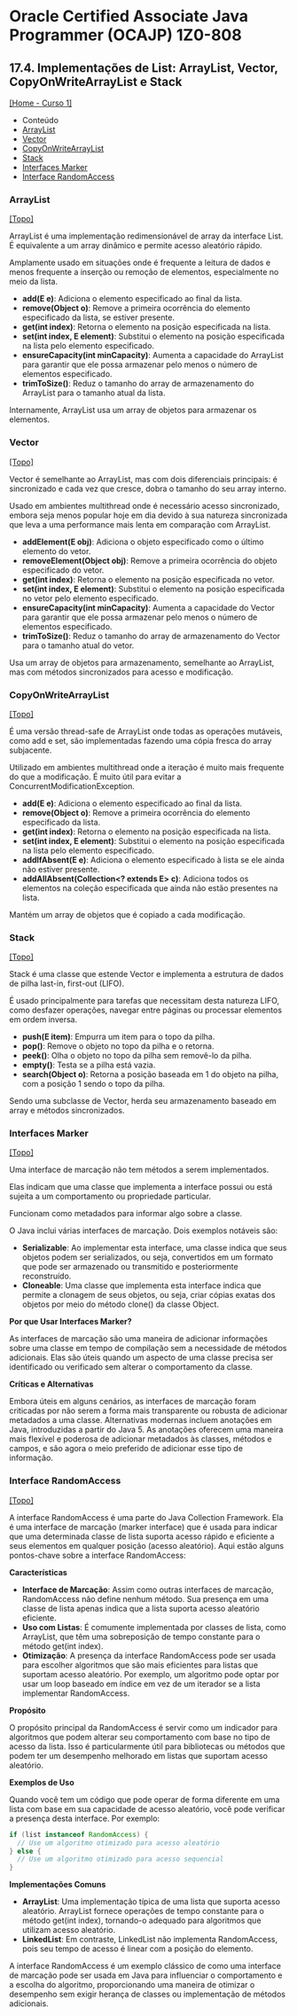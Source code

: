 # Oracle Certified Associate Java Programmer (OCAJP) 1Z0-808

## 17.4. Implementações de List: ArrayList, Vector, CopyOnWriteArrayList e Stack

[[Home - Curso 1]](../../README.md#curso-1)<br />

- Conteúdo
 - [ArrayList](#arraylist)
 - [Vector](#vector)
 - [CopyOnWriteArrayList](#copyonwritearraylist)
 - [Stack](#stack)
 - [Interfaces Marker](#interfaces-marker)
 - [Interface RandomAccess](#interface-randomaccess)

### ArrayList
[[Topo]](#)<br />

ArrayList é uma implementação redimensionável de array da interface List. É equivalente a um array dinâmico e permite acesso aleatório rápido.

Amplamente usado em situações onde é frequente a leitura de dados e menos frequente a inserção ou remoção de elementos, especialmente no meio da lista.

- **add(E e)**: Adiciona o elemento especificado ao final da lista.
- **remove(Object o)**: Remove a primeira ocorrência do elemento especificado da lista, se estiver presente.
- **get(int index)**: Retorna o elemento na posição especificada na lista.
- **set(int index, E element)**: Substitui o elemento na posição especificada na lista pelo elemento especificado.
- **ensureCapacity(int minCapacity)**: Aumenta a capacidade do ArrayList para garantir que ele possa armazenar pelo menos o número de elementos especificado.
- **trimToSize()**: Reduz o tamanho do array de armazenamento do ArrayList para o tamanho atual da lista.

Internamente, ArrayList usa um array de objetos para armazenar os elementos.

### Vector
[[Topo]](#)<br />

Vector é semelhante ao ArrayList, mas com dois diferenciais principais: é sincronizado e cada vez que cresce, dobra o tamanho do seu array interno.

Usado em ambientes multithread onde é necessário acesso sincronizado, embora seja menos popular hoje em dia devido à sua natureza sincronizada que leva a uma performance mais lenta em comparação com ArrayList.

- **addElement(E obj)**: Adiciona o objeto especificado como o último elemento do vetor.
- **removeElement(Object obj)**: Remove a primeira ocorrência do objeto especificado do vetor.
- **get(int index)**: Retorna o elemento na posição especificada no vetor.
- **set(int index, E element)**: Substitui o elemento na posição especificada no vetor pelo elemento especificado.
- **ensureCapacity(int minCapacity)**: Aumenta a capacidade do Vector para garantir que ele possa armazenar pelo menos o número de elementos especificado.
- **trimToSize()**: Reduz o tamanho do array de armazenamento do Vector para o tamanho atual do vetor.

Usa um array de objetos para armazenamento, semelhante ao ArrayList, mas com métodos sincronizados para acesso e modificação.

### CopyOnWriteArrayList
[[Topo]](#)<br />

É uma versão thread-safe de ArrayList onde todas as operações mutáveis, como add e set, são implementadas fazendo uma cópia fresca do array subjacente.

Utilizado em ambientes multithread onde a iteração é muito mais frequente do que a modificação. É muito útil para evitar a ConcurrentModificationException.

- **add(E e)**: Adiciona o elemento especificado ao final da lista.
- **remove(Object o)**: Remove a primeira ocorrência do elemento especificado da lista.
- **get(int index)**: Retorna o elemento na posição especificada na lista.
- **set(int index, E element)**: Substitui o elemento na posição especificada na lista pelo elemento especificado.
- **addIfAbsent(E e)**: Adiciona o elemento especificado à lista se ele ainda não estiver presente.
- **addAllAbsent(Collection<? extends E> c)**: Adiciona todos os elementos na coleção especificada que ainda não estão presentes na lista.

Mantém um array de objetos que é copiado a cada modificação.

### Stack
[[Topo]](#)<br />

Stack é uma classe que estende Vector e implementa a estrutura de dados de pilha last-in, first-out (LIFO).

É usado principalmente para tarefas que necessitam desta natureza LIFO, como desfazer operações, navegar entre páginas ou processar elementos em ordem inversa.

- **push(E item)**: Empurra um item para o topo da pilha.
- **pop()**: Remove o objeto no topo da pilha e o retorna.
- **peek()**: Olha o objeto no topo da pilha sem removê-lo da pilha.
- **empty()**: Testa se a pilha está vazia.
- **search(Object o)**: Retorna a posição baseada em 1 do objeto na pilha, com a posição 1 sendo o topo da pilha.

Sendo uma subclasse de Vector, herda seu armazenamento baseado em array e métodos sincronizados.

### Interfaces Marker
[[Topo]](#)<br />

Uma interface de marcação não tem métodos a serem implementados.

Elas indicam que uma classe que implementa a interface possui ou está sujeita a um comportamento ou propriedade particular.

Funcionam como metadados para informar algo sobre a classe.

O Java inclui várias interfaces de marcação. Dois exemplos notáveis são:

- **Serializable**: Ao implementar esta interface, uma classe indica que seus objetos podem ser serializados, ou seja, convertidos em um formato que pode ser armazenado ou transmitido e posteriormente reconstruído.
- **Cloneable**: Uma classe que implementa esta interface indica que permite a clonagem de seus objetos, ou seja, criar cópias exatas dos objetos por meio do método clone() da classe Object.

**Por que Usar Interfaces Marker?**

As interfaces de marcação são uma maneira de adicionar informações sobre uma classe em tempo de compilação sem a necessidade de métodos adicionais. Elas são úteis quando um aspecto de uma classe precisa ser identificado ou verificado sem alterar o comportamento da classe.

**Críticas e Alternativas**

Embora úteis em alguns cenários, as interfaces de marcação foram criticadas por não serem a forma mais transparente ou robusta de adicionar metadados a uma classe. Alternativas modernas incluem anotações em Java, introduzidas a partir do Java 5. As anotações oferecem uma maneira mais flexível e poderosa de adicionar metadados às classes, métodos e campos, e são agora o meio preferido de adicionar esse tipo de informação.

### Interface RandomAccess
[[Topo]](#)<br />

A interface RandomAccess é uma parte do Java Collection Framework. Ela é uma interface de marcação (marker interface) que é usada para indicar que uma determinada classe de lista suporta acesso rápido e eficiente a seus elementos em qualquer posição (acesso aleatório). Aqui estão alguns pontos-chave sobre a interface RandomAccess:

**Características**

- **Interface de Marcação**: Assim como outras interfaces de marcação, RandomAccess não define nenhum método. Sua presença em uma classe de lista apenas indica que a lista suporta acesso aleatório eficiente.
- **Uso com Listas**: É comumente implementada por classes de lista, como ArrayList, que têm uma sobreposição de tempo constante para o método get(int index).
- **Otimização**: A presença da interface RandomAccess pode ser usada para escolher algoritmos que são mais eficientes para listas que suportam acesso aleatório. Por exemplo, um algoritmo pode optar por usar um loop baseado em índice em vez de um iterador se a lista implementar RandomAccess.

**Propósito**

O propósito principal da RandomAccess é servir como um indicador para algoritmos que podem alterar seu comportamento com base no tipo de acesso da lista. Isso é particularmente útil para bibliotecas ou métodos que podem ter um desempenho melhorado em listas que suportam acesso aleatório.

**Exemplos de Uso**

Quando você tem um código que pode operar de forma diferente em uma lista com base em sua capacidade de acesso aleatório, você pode verificar a presença desta interface. Por exemplo:

```java
if (list instanceof RandomAccess) {
  // Use um algoritmo otimizado para acesso aleatório
} else {
  // Use um algoritmo otimizado para acesso sequencial
}
```

**Implementações Comuns**

- **ArrayList**: Uma implementação típica de uma lista que suporta acesso aleatório. ArrayList fornece operações de tempo constante para o método get(int index), tornando-o adequado para algoritmos que utilizam acesso aleatório.
- **LinkedList**: Em contraste, LinkedList não implementa RandomAccess, pois seu tempo de acesso é linear com a posição do elemento.

A interface RandomAccess é um exemplo clássico de como uma interface de marcação pode ser usada em Java para influenciar o comportamento e a escolha do algoritmo, proporcionando uma maneira de otimizar o desempenho sem exigir herança de classes ou implementação de métodos adicionais.
